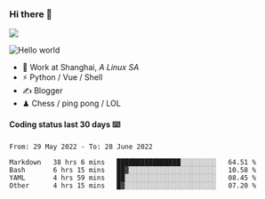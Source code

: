 ### Hi there 👋
![](https://komarev.com/ghpvc/?username=Xuhandsome)


<img src="https://github-readme-stats.vercel.app/api?username=XuHandsome&show_icons=true&theme=merko" alt="Hello world">

<br/>

- 🍻  Work at Shanghai, _A Linux SA_
- ⚡  Python / Vue / Shell
- ✍️  Blogger
- ♟  Chess / ping pong / LOL

#### Coding status last 30 days ⌨️

<!--START_SECTION:waka-->

```text
From: 29 May 2022 - To: 28 June 2022

Markdown   38 hrs 6 mins   ████████████████░░░░░░░░░   64.51 %
Bash       6 hrs 15 mins   ██▓░░░░░░░░░░░░░░░░░░░░░░   10.58 %
YAML       4 hrs 59 mins   ██░░░░░░░░░░░░░░░░░░░░░░░   08.45 %
Other      4 hrs 15 mins   █▓░░░░░░░░░░░░░░░░░░░░░░░   07.20 %
```

<!--END_SECTION:waka-->
